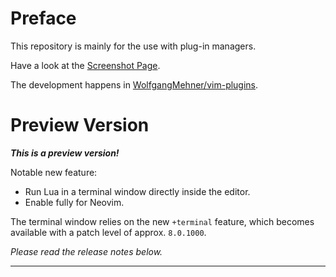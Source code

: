 Preface
================================================================================

This repository is mainly for the use with plug-in managers.

Have a look at the [Screenshot Page](https://wolfgangmehner.github.io/vim-plugins/luasupport.html).

The development happens in [WolfgangMehner/vim-plugins](https://github.com/WolfgangMehner/vim-plugins).


Preview Version
================================================================================

___This is a preview version!___

Notable new feature:

- Run Lua in a terminal window directly inside the editor.
- Enable fully for Neovim.

The terminal window relies on the new `+terminal` feature, which becomes
available with a patch level of approx. `8.0.1000`.

_Please read the release notes below._


--------------------------------------------------------------------------------


